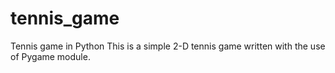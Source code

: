 # tennis_game
Tennis game in Python
This is a simple 2-D tennis game written with the use of Pygame module.
